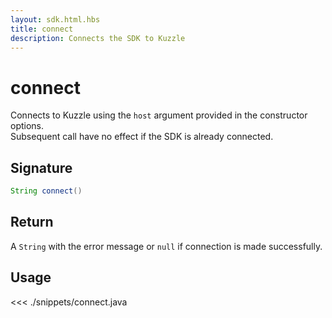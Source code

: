 ```yaml
---
layout: sdk.html.hbs
title: connect
description: Connects the SDK to Kuzzle
---
```


# connect

Connects to Kuzzle using the `host` argument provided in the constructor options.  
Subsequent call have no effect if the SDK is already connected.

## Signature

```java
String connect()
```

## Return

A `String` with the error message or `null` if connection is made successfully.

## Usage

<<< ./snippets/connect.java
